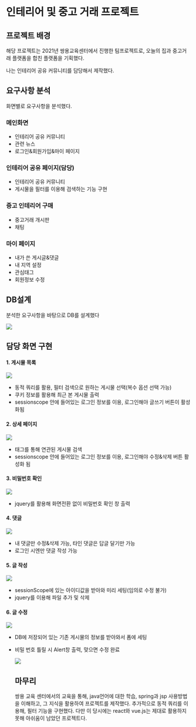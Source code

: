 # 인테리어 및 중고 거래 프로젝트

## 프로젝트 배경

 해당 프로젝트는 2021년 쌍용교육센터에서 진행한 팀프로젝트로, 오늘의 집과 중고거래 플랫폼을 합친 플랫폼을 기획했다.

나는 인테리어 공유 커뮤니티를 담당해서 제작했다.

## 요구사항 분석

화면별로 요구사항을 분석했다.

### **메인화면**

- 인테리어 공유 커뮤니티
- 관련 뉴스
- 로그인&회원가입&마이 페이지

### 인테리어 공유 페이지(담당)

- 인테리어 공유 커뮤니티
- 게시물을 필터를 이용해 검색하는 기능 구현

### 중고 인테리어 구매

- 중고거래 개시판
- 채팅

### 마이 페이지

- 내가 쓴 게시글&댓글
- 내 지역 설정
- 관심태그
- 회원정보 수정

## DB설계

분석한 요구사항을 바탕으로 DB를 설계했다

<img src="https://github.com/red2132/interior_project/assets/86100654/d2e584aa-fc94-4709-ad0f-4d88c0e8bd05">

## 담당 화면 구현

#### 1. 게시물 목록

<img src="https://github.com/red2132/interior_project/assets/86100654/0567db83-1b92-40e6-926b-3973dab6ef92">

- 동적 쿼리를 활용, 필터 검색으로 원하는 게시물 선택(복수 옵션 선택 가능)
- 쿠키 정보를 활용해 최근 본 게시물 출력
- sessionscope 안에 들어있는 로그인 정보를 이용, 로그인해야 글쓰기 버튼이 활성화됨

#### 2. 상세 페이지

<img src="https://github.com/red2132/interior_project/assets/86100654/9a02a241-4318-4ebc-b2d5-154e662ef4ed">

- 태그를 통해 연관된 게시물 검색
- sessionscope 안에 들어있는 로그인 정보를 이용, 로그인해야 수정&삭제 버튼 활성화 됨

#### 3. 비밀번호 확인

<img src="https://github.com/red2132/interior_project/assets/86100654/15d3758c-1168-446e-95e9-77f2ee390e67">

- jquery를 활용해 화면전환 없이 비밀번호 확인 창 출력

#### 4. 댓글

<img src="https://github.com/red2132/interior_project/assets/86100654/dfa3bfb2-fc53-4301-97d5-5027acf6e11e">

- 내 댓글만 수정&삭제 가능, 타인 댓글은 답글 달기만 가능
- 로그인 시엔만 댓글 작성 가능

#### 5. 글 작성

<img src="https://github.com/red2132/interior_project/assets/86100654/72605002-0e1e-4b22-b3c6-e6f7494cbc7e">

- sessionScope에 있는 아이디값을 받아와 미리 세팅(임의로 수정 불가)
- jquery를 이용해  파일 추가 및 삭제

#### 6. 글 수정

<img src="https://github.com/red2132/interior_project/assets/86100654/48296363-e812-4bc2-9a6c-ac031e705782">

- DB에 저장되어 있는 기존 게시물의 정보를 받아와서 폼에 세팅
- 비밀 번호 틀릴 시 Alert창 출력, 맞으면 수정 완료

  <img src="https://github.com/red2132/interior_project/assets/86100654/13708c04-dcf3-473e-bf96-78f6e2f444eb">

  ## 마무리
  쌍용 교육 센터에서의 교육을 통해, java언어에 대한 학습, spring과 jsp 사용방법을 이해하고, 그 지식을 활용하여 프로젝트를 제작했다. 추가적으로 동적 쿼리를 이용해, 필터 기능을 구현했다.
  다만 이 당시에는 react와 vue.js는 제대로 활용하지 못해 아쉬움이 남았던 프로젝트다.
